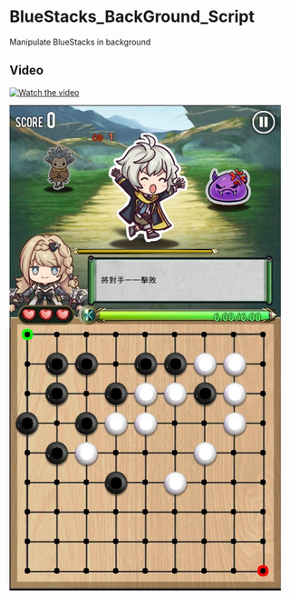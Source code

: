 # BlueStacks_BackGround_Script
Manipulate BlueStacks in background

## Video
[![Watch the video](https://i.ytimg.com/vi/FCvLLmQfh34/hqdefault.jpg)](https://youtu.be/FCvLLmQfh34)

![Circle points](demo.jpg)
